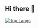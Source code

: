 ## Hi there 👋

[![Top Langs](https://github-readme-stats.vercel.app/api/top-langs/?username=melgxrga)](https://github.com/melgxrga/github-readme-stats)
